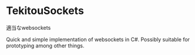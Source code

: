 # TekitouSockets
適当なwebsockets

Quick and simple implementation of websockets in C#. Possibly suitable for prototyping among other things.
